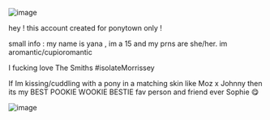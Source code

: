 ![image](https://github.com/user-attachments/assets/14218679-3323-47a9-839a-53cd01eb701a)



hey ! this account created for ponytown only !



small info : my name is yana , im a 15 and my prns are she/her. im aromantic/cupioromantic

I fucking love The Smiths #isolateMorrissey

If Im kissing/cuddling with a pony in a matching skin like Moz x Johnny then its my BEST POOKIE WOOKIE BESTIE fav person and friend ever Sophie 😋


![image](https://github.com/user-attachments/assets/8b8d095e-d785-40f6-92af-8e2b907cb978)
